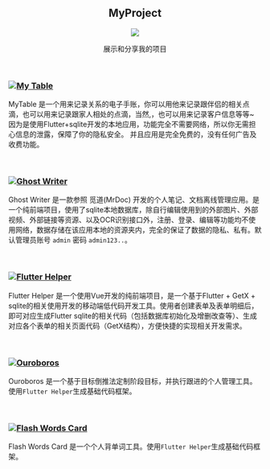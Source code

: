 <div style="text-align: center;">

## MyProject 

[![](https://img.shields.io/badge/MyProjectDoc-EN-gray.svg?longCache=true&colorB=green)](./README_EN.md)

展示和分享我的项目

</div>
<br>

### [![My Table](https://img.shields.io/badge/My%20Table-red)](./MyTable/README.md)

MyTable 是一个用来记录关系的电子手账，你可以用他来记录跟伴侣的相关点滴，也可以用来记录跟家人相处的点滴，当然,，也可以用来记录客户信息等等~ 因为是使用Flutter+sqlite开发的本地应用，功能完全不需要网络，所以你无需担心信息的泄露，保障了你的隐私安全。 并且应用是完全免费的，没有任何广告及收费功能。

<br>

### [![Ghost Writer](https://img.shields.io/badge/Ghost%20Writer-red)](./GhostWriter/README.md)

Ghost Writer 是一款参照 觅道(MrDoc) 开发的个人笔记、文档离线管理应用。是一个纯前端项目，使用了sqlite本地数据库，除自行编辑使用到的外部图片、外部视频、外部链接等资源、以及OCR识别接口外，注册、登录、编辑等功能均不使用网络，数据存储在该应用本地的资源夹内，完全的保证了数据的隐私、私有。默认管理员账号 `admin` 密码 `admin123..`。

<br>

### [![Flutter Helper](https://img.shields.io/badge/Flutter%20Helper-red)](./FlutterHelper/README.md)

Flutter Helper 是一个使用Vue开发的纯前端项目，是一个基于Flutter + GetX + sqlite的相关使用开发的移动端低代码开发工具。使用者创建表单及表单明细后，即可对应生成Flutter sqlite的相关代码（包括数据库初始化及增删改查等）、生成对应各个表单的相关页面代码（GetX结构），方便快捷的实现相关开发需求。

<br>

### [![Ouroboros](https://img.shields.io/badge/Ouroboros-red)](./Ouroboros/README.md)

Ouroboros 是一个基于目标倒推法定制阶段目标，并执行跟进的个人管理工具。使用`Flutter Helper`生成基础代码框架。

<br>

### [![Flash Words Card](https://img.shields.io/badge/Flash%20Words%20Card-red)](./FlashWordsCard/README.md)

Flash Words Card 是一个个人背单词工具。使用`Flutter Helper`生成基础代码框架。